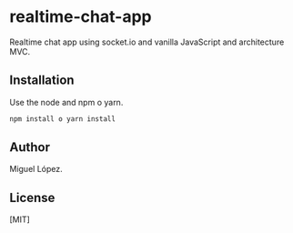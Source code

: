 # realtime-chat-app

Realtime chat app using socket.io and vanilla JavaScript and architecture MVC.

## Installation

Use the  node and npm o yarn.

```bash
npm install o yarn install
```

## Author

Miguel López.

## License
[MIT]
